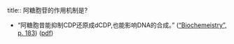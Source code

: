 title:: 阿糖胞苷的作用机制是?

- “阿糖胞昔能抑制CDP还原成dCDP,也能影响DNA的合成。” ([“Biochemeistry”, p. 183](zotero://select/library/items/5LP9YZZU)) ([pdf](zotero://open-pdf/library/items/6TDNZUZ2?page=183&annotation=TZLZCZI2))